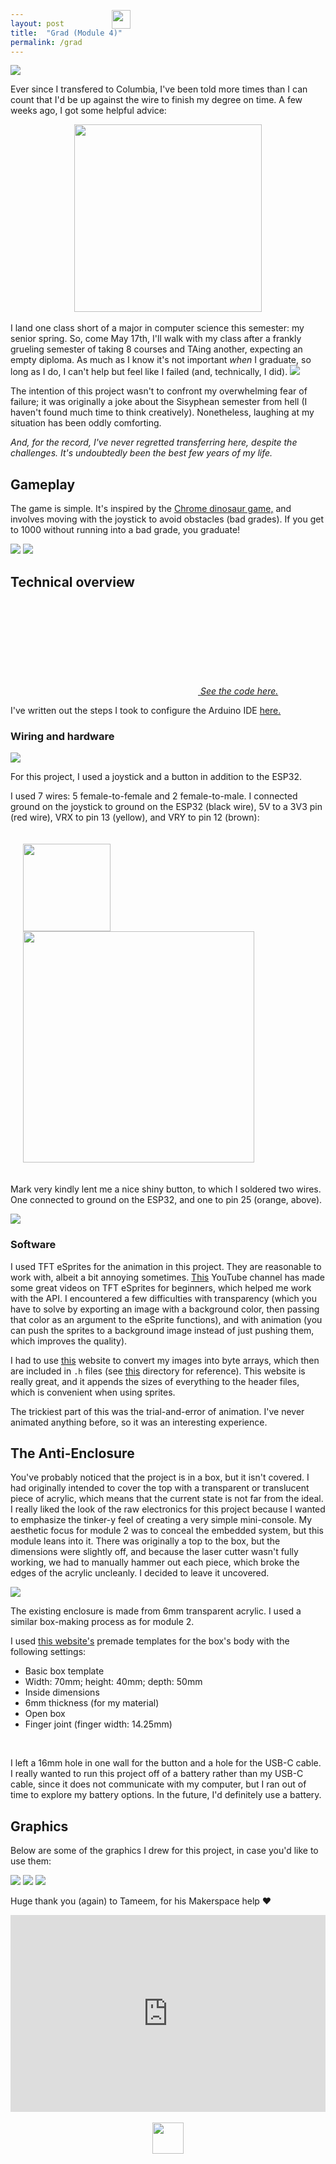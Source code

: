 ```yaml
---
layout: post
title:  "Grad (Module 4)"
permalink: /grad
---
```

<script src="/3930/assets/js/grad.js" defer></script>
<style type="text/css" media="screen">
    #me { position: absolute; left: 390px; top: 64px;}
    .container {
        display: flex;
        justify-content: space-around;
    }
    .cont {
        width: 100%;
        padding: 20px;
        border-radius: 20px;
    }
    body {
        cursor:url("/3930/assets/static/posts/cursor.png"), auto;
    }
</style>
<img id="me" src="/3930/assets/static/posts/agg.gif" width="30px">
<img src="/3930/assets/static/posts/closeup3.jpg">

Ever since I transfered to Columbia, I've been told more times than I can count
that I'd be up against the wire to finish my degree on time. A few weeks ago, I
got some helpful advice:
<div class="container">
    <img src="/3930/assets/static/posts/download.jpg" width="300px">
</div>
<br>
I land one class short of a major in computer science this semester: my senior
spring. So, come May 17th, I'll walk with my class after a frankly grueling
semester of taking 8 courses and TAing another, expecting an empty diploma. As
much as I know it's not important <i>when</i> I graduate, so long as I do, I
can't help but feel like I failed (and, technically, I did).

<img src="/3930/assets/static/posts/closeup2.jpg">

The intention of this project wasn't to confront my overwhelming fear of
failure; it was originally a joke about the Sisyphean semester from hell (I
haven't found much time to think creatively). Nonetheless, laughing at my
situation has been oddly comforting.

<i>And, for the record, I've never regretted transferring here, despite the
challenges. It's undoubtedly been the best few years of my life.</i>

## Gameplay

The game is simple. It's inspired by the [Chrome dinosaur game,](https://en.wikipedia.org/wiki/Dinosaur_Game)
and involves moving with the joystick to avoid obstacles (bad grades). If you
get to 1000 without running into a bad grade, you graduate!

<img src="/3930/assets/static/posts/closeup1.jpg">

<img src="/3930/assets/static/posts/game.jpg">

## Technical overview

<a href="https://github.com/basseches/grad">
    <svg class="svg-icon"><use xlink:href="{{ '/assets/minima-social-icons.svg#github' | relative_url }}"></use></svg>
    <span class="username">
        <i>See the code here.</i>
    </span>
</a>

I've written out the steps I took to configure the Arduino IDE <a href="/3930/arduino">here.</a>

### Wiring and hardware

<img src="/3930/assets/static/posts/materials.jpg">

For this project, I used a joystick and a button in addition to the ESP32.

I used 7 wires: 5 female-to-female and 2 female-to-male. I connected ground on
the joystick to ground on the ESP32 (black wire), 5V to a 3V3 pin (red wire),
VRX to pin 13 (yellow), and VRY to pin 12 (brown):

<div class="cont">
    <img src="/3930/assets/static/posts/wire.png" width=140>
    <img src="/3930/assets/static/posts/pinout.png" width=370>
</div>

Mark very kindly lent me a nice shiny button, to which I soldered two wires.
One connected to ground on the ESP32, and one to pin 25 (orange, above).

<img src="/3930/assets/static/posts/button.jpg">

### Software

I used TFT eSprites for the animation in this project. They are reasonable to
work with, albeit a bit annoying sometimes.
[This](https://www.youtube.com/@VolosProjects) YouTube channel has made some
great videos on TFT eSprites for beginners, which helped me work with the API.
I encountered a few difficulties with transparency (which you have to solve by
exporting an image with a background color, then passing that color as an
argument to the eSprite functions), and with animation (you can push the
sprites to a background image instead of just pushing them, which improves the
quality).

I had to use [this](http://www.rinkydinkelectronics.com/t_imageconverter565.php)
website to convert my images into byte arrays, which then are included in `.h`
files (see [this](https://github.com/basseches/grad/tree/main/include/graphics)
directory for reference). This website is really great, and it appends the
sizes of everything to the header files, which is convenient when using
sprites.

The trickiest part of this was the trial-and-error of animation. I've never
animated anything before, so it was an interesting experience.

## The Anti-Enclosure

You've probably noticed that the project is in a box, but it isn't covered. I
had originally intended to cover the top with a transparent or translucent
piece of acrylic, which means that the current state is not far from the ideal.
I really liked the look of the raw electronics for this project because I
wanted to emphasize the tinker-y feel of creating a very simple mini-console.
My aesthetic focus for module 2 was to conceal the embedded system, but this
module leans into it. There was originally a top to the box, but the dimensions
were slightly off, and because the laser cutter wasn't fully working, we had to
manually hammer out each piece, which broke the edges of the acrylic
uncleanly. I decided to leave it uncovered.

<img src="/3930/assets/static/posts/med.jpg">

The existing enclosure is made from 6mm transparent acrylic. I used a similar
box-making process as for module 2.

I used <a href="https://en.makercase.com/#/">this website's</a> premade
templates for the box's body with the following settings:
<ul>
    <li>Basic box template</li>
    <li>Width: 70mm; height: 40mm; depth: 50mm</li>
    <li>Inside dimensions</li>
    <li>6mm thickness (for my material)</li>
    <li>Open box</li>
    <li>Finger joint (finger width: 14.25mm)</li>
</ul>
<br>

I left a 16mm hole in one wall for the button and a hole for the USB-C cable. I
really wanted to run this project off of a battery rather than my USB-C cable,
since it does not communicate with my computer, but I ran out of time to
explore my battery options. In the future, I'd definitely use a battery.

## Graphics

Below are some of the graphics I drew for this project, in case you'd like to
use them:

<img src="/3930/assets/static/posts/columbia.png">

<img src="/3930/assets/static/posts/lose.gif">

<img src="/3930/assets/static/posts/win.gif">

Huge thank you (again) to Tameem, for his Makerspace help ❤️

<div class="container">
    <iframe width="560" height="315" src="https://www.youtube.com/embed/F19gcpkpOac" title="YouTube video player" frameborder="0" allow="accelerometer; autoplay; clipboard-write; encrypted-media; gyroscope; picture-in-picture; web-share" allowfullscreen></iframe>
</div>
<br>

<div class="container">
    <img src="/3930/assets/static/posts/grad.gif" width="50px">
</div>
